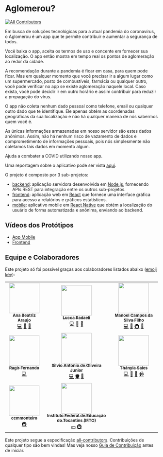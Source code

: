# Aglomerou? 
<!-- ALL-CONTRIBUTORS-BADGE:START - Do not remove or modify this section -->
[![All Contributors](https://img.shields.io/badge/all_contributors-8-orange.svg?style=flat-square)](#contributors-)
<!-- ALL-CONTRIBUTORS-BADGE:END -->

Em busca de soluções tecnológicas para a atual pandemia do coronavírus, 
o Aglomerou é um app que te permite contribuir e aumentar a segurança de todos.

Você baixa o app, aceita os termos de uso e concente em 
fornecer sua localização.
O app então mostra em tempo real os pontos de aglomeração
ao redor da cidade.

A recomendação durante a pandemia é ficar em casa, para quem pode
ficar. Mas em qualquer momento que você precisar ir a algum lugar
como um supermercado, posto de combustíveis, farmácia ou qualquer outro,
você pode verificar no app se existe aglomeração naquele local.
Caso exista, você pode decidir ir em outro horário e assim contribuir
para reduzir a propagação do vírus.

O app não coleta nenhum dado pessoal como telefone, email ou qualquer outro
dado que te identifique. Ele apenas obtém as coordenadas
geográficas da sua localização e não há qualquer maneira
de nós sabermos quem você é.

As únicas informações armazenadas em nosso servidor são estes dados
anônimos. Assim, não há nenhum risco de vazamento de dados e comprometimento 
de informações pessoais, pois nós simplesmente não coletamos 
tais dados em momento algum.

Ajuda a combater a COVID utilizando nosso app.

Uma reportagem sobre o aplicativo pode ser vista [aqui](https://g1.globo.com/to/tocantins/edicao/2020/07/01/videos-ja-1-edicao-desta-quarta-feira-1-de-julho.ghtml#video-8666242-id).

O projeto é composto por 3 sub-projetos:

- [backend](backend): aplicação servidora desenvolvida em [Node.js](http://nodejs.org), fornecendo APIs REST para integração entre os outros sub-projetos.
- [frontend](frontend): aplicação web em [React](http://reactjs.org) que fornece uma interface gráfica para acesso a relatórios e gráficos estatísticos.
- [mobile](mobile): aplicativo mobile em [React Native](http://reactnative.dev) que obtém a localização do usuário de forma automatizada e anônima, enviando ao backend.

## Vídeos dos Protótipos

- [App Mobile](https://drive.google.com/file/d/1CkydKdvB3q-vc6PkYvnlfATcfdYj68We/view?usp=sharing)
- [Frontend](https://drive.google.com/file/d/1eJZQyIo1edQxaeoPSxnRDijqS0RSrS_M/view?usp=sharing)

## Equipe e Colaboradores

Este projeto só foi possível graças aos colaboradores listados abaixo ([emoji key](https://allcontributors.org/docs/en/emoji-key)):

<!-- ALL-CONTRIBUTORS-LIST:START - Do not remove or modify this section -->
<!-- prettier-ignore-start -->
<!-- markdownlint-disable -->
<table>
  <tr>
    <td align="center"><a href="https://github.com/anabeatrix"><img src="https://avatars1.githubusercontent.com/u/46926584?v=4" width="100px;" alt=""/><br /><sub><b>Ana Beatriz Araujo</b></sub></a><br /><a href="https://github.com/ifto-palmas/aglomerou/commits?author=anabeatrix" title="Code">💻</a> <a href="#design-anabeatrix" title="Design">🎨</a> <a href="#ideas-anabeatrix" title="Ideas, Planning, & Feedback">🤔</a></td>
    <td align="center"><a href="https://github.com/radaelilucca"><img src="https://avatars2.githubusercontent.com/u/29178479?v=4" width="100px;" alt=""/><br /><sub><b>Lucca Radaeli</b></sub></a><br /><a href="https://github.com/ifto-palmas/aglomerou/commits?author=radaelilucca" title="Code">💻</a> <a href="#design-radaelilucca" title="Design">🎨</a> <a href="#ideas-radaelilucca" title="Ideas, Planning, & Feedback">🤔</a></td>    
    <td align="center"><a href="http://twitter.com/manoelcampos"><img src="https://avatars0.githubusercontent.com/u/261605?v=4" width="100px;" alt=""/><br /><sub><b>Manoel Campos da Silva Filho</b></sub></a><br /><a href="https://github.com/ifto-palmas/aglomerou/commits?author=manoelcampos" title="Code">💻</a> <a href="https://github.com/ifto-palmas/aglomerou/commits?author=manoelcampos" title="Documentation">📖</a> <a href="#infra-manoelcampos" title="Infrastructure (Hosting, Build-Tools, etc)">🚇</a> <a href="https://github.com/ifto-palmas/aglomerou/pulls?q=is%3Apr+reviewed-by%3Amanoelcampos" title="Reviewed Pull Requests">👀</a></td>
  </tr>
  <tr>
    <td align="center"><a href="https://github.com/ragirfernando"><img src="https://avatars1.githubusercontent.com/u/47224423?v=4" width="100px;" alt=""/><br /><sub><b>Ragir Fernando</b></sub></a><br /><a href="https://github.com/ifto-palmas/aglomerou/commits?author=ragirfernando" title="Code">💻</a></td>
    <td align="center"><a href="https://silvioantonio.ml"><img src="https://avatars1.githubusercontent.com/u/41794605?v=4" width="100px;" alt=""/><br /><sub><b>Silvio Antonio de Oliveira Junior</b></sub></a><br /><a href="https://github.com/ifto-palmas/aglomerou/commits?author=silvioantonio" title="Code">💻</a> <a href="#security-silvioantonio" title="Security">🛡️</a> <a href="https://github.com/ifto-palmas/aglomerou/commits?author=silvioantonio" title="Documentation">📖</a></td>
    <td align="center"><a href="https://github.com/Thanyla"><img src="https://avatars0.githubusercontent.com/u/44912443?v=4" width="100px;" alt=""/><br /><sub><b>Thányla Sales</b></sub></a><br /><a href="https://github.com/ifto-palmas/aglomerou/commits?author=Thanyla" title="Code">💻</a> <a href="#design-Thanyla" title="Design">🎨</a> <a href="#ideas-Thanyla" title="Ideas, Planning, & Feedback">🤔</a> <a href="#video-Thanyla" title="Videos">📹</a></td>
  </tr>
  <tr>
    <td align="center"><a href="https://github.com/ccmmonteiro"><img src="https://avatars2.githubusercontent.com/u/8394675?v=4" width="100px;" alt=""/><br /><sub><b>ccmmonteiro</b></sub></a><br /><a href="#infra-ccmmonteiro" title="Infrastructure (Hosting, Build-Tools, etc)">🚇</a></td>
    <td align="center"><a href="http://palmas.ifto.edu.br"><img src="https://avatars1.githubusercontent.com/u/39141526?v=4" width="100px;" alt=""/><br /><sub><b>Instituto Federal de Educação do Tocantins (IFTO)</b></sub></a><br /><a href="#financial-ifto-palmas" title="Financial">💵</a> <a href="#infra-ifto-palmas" title="Infrastructure (Hosting, Build-Tools, etc)">🚇</a></td>
  </tr>
  <tr>
  </tr>
</table>

<!-- markdownlint-enable -->
<!-- prettier-ignore-end -->
<!-- ALL-CONTRIBUTORS-LIST:END -->

Este projeto segue a especificação [all-contributors](https://github.com/all-contributors/all-contributors). Contribuições de qualquer tipo são bem vindas! Mas veja nosso [Guia de Contribuição](https://github.com/ifto-palmas/aglomerou/blob/master/CONTRIBUTING.md) antes de iniciar.
